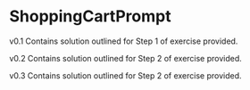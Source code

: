 # ShoppingCartPrompt

v0.1 Contains solution outlined for Step 1 of exercise provided. 

v0.2 Contains solution outlined for Step 2 of exercise provided.

v0.3 Contains solution outlined for Step 2 of exercise provided.
